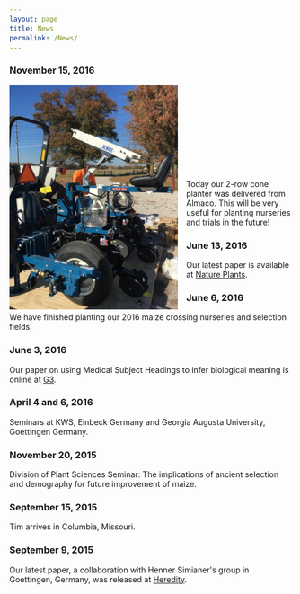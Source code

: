 ```yaml
---
layout: page
title: News
permalink: /News/
---
```


### November 15, 2016

<div style="float: left; padding-right: 15px">
    <a href="http://beissingerlab.github.io/img/conePlanter.JPG"><img src="/img/conePlanter.JPG" title="Cone Planter" width="300" border="0"></a>
</div>

<br> <br> <br> <br> <br> <br> <br> <br> <br>

Today our 2-row cone planter was delivered from Almaco. This will be very useful for planting nurseries and trials in the future!

### June 13, 2016
Our latest paper is available at [Nature Plants](http://www.nature.com/articles/nplants201684).

### June 6, 2016
We have finished planting our 2016 maize crossing nurseries and selection fields.

### June 3, 2016
Our paper on using Medical Subject Headings to infer biological meaning is online at [G3](http://www.g3journal.org/content/early/2016/06/01/g3.116.031096.abstract).

### April 4 and 6, 2016
Seminars at KWS, Einbeck Germany and Georgia Augusta University, Goettingen Germany.

### November 20, 2015
Division of Plant Sciences Seminar: The implications of ancient selection and demography for future improvement of maize.


### September 15, 2015
Tim arrives in Columbia, Missouri.


### September 9, 2015
Our latest paper, a collaboration with Henner Simianer's group in Goettingen, Germany, was released at [Heredity](http://www.nature.com/hdy/journal/vaop/ncurrent/abs/hdy201581a.html).
